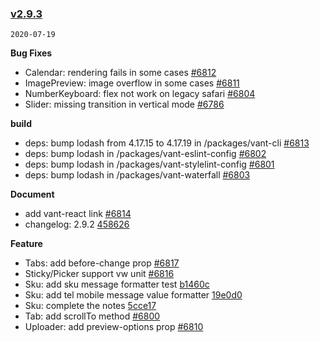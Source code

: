 ### [v2.9.3](https://github.com/youzan/vant/compare/v2.9.2...v2.9.3)

`2020-07-19`

**Bug Fixes**

- Calendar: rendering fails in some cases [#6812](https://github.com/youzan/vant/issues/6812)
- ImagePreview: image overflow in some cases [#6811](https://github.com/youzan/vant/issues/6811)
- NumberKeyboard: flex not work on legacy safari [#6804](https://github.com/youzan/vant/issues/6804)
- Slider: missing transition in vertical mode [#6786](https://github.com/youzan/vant/issues/6786)

**build**

- deps: bump lodash from 4.17.15 to 4.17.19 in /packages/vant-cli [#6813](https://github.com/youzan/vant/issues/6813)
- deps: bump lodash in /packages/vant-eslint-config [#6802](https://github.com/youzan/vant/issues/6802)
- deps: bump lodash in /packages/vant-stylelint-config [#6801](https://github.com/youzan/vant/issues/6801)
- deps: bump lodash in /packages/vant-waterfall [#6803](https://github.com/youzan/vant/issues/6803)

**Document**

- add vant-react link [#6814](https://github.com/youzan/vant/issues/6814)
- changelog: 2.9.2 [458626](https://github.com/youzan/vant/commit/45862664d2c3d9e88ac44ed2e8f1c1536e5447e4)

**Feature**

- Tabs: add before-change prop [#6817](https://github.com/youzan/vant/issues/6817)
- Sticky/Picker support vw unit [#6816](https://github.com/youzan/vant/issues/6816)
- Sku: add sku message formatter test [b1460c](https://github.com/youzan/vant/commit/b1460ce42ebd269580c2cce31f40eeb36e7e8999)
- Sku: add tel mobile message value formatter [19e0d0](https://github.com/youzan/vant/commit/19e0d0df0e52cb9b683aef1f7f09d9c4ae425b97)
- Sku: complete the notes [5cce17](https://github.com/youzan/vant/commit/5cce17ab4ba8c894c2004d7f7d83d5b920348b30)
- Tab: add scrollTo method [#6800](https://github.com/youzan/vant/issues/6800)
- Uploader: add preview-options prop [#6810](https://github.com/youzan/vant/issues/6810)
